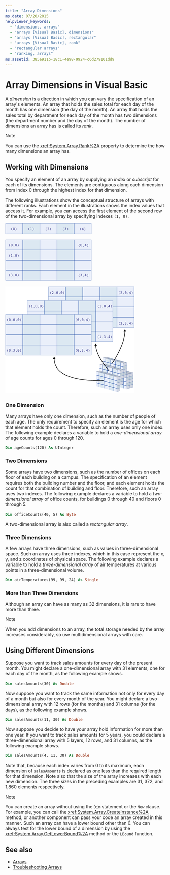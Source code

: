 ```yaml
---
title: "Array Dimensions"
ms.date: 07/20/2015
helpviewer_keywords:
  - "dimensions, arrays"
  - "arrays [Visual Basic], dimensions"
  - "arrays [Visual Basic], rectangular"
  - "arrays [Visual Basic], rank"
  - "rectangular arrays"
  - "ranking, arrays"
ms.assetid: 385e911b-18c1-4e98-9924-c6d279101dd9
---
```

# Array Dimensions in Visual Basic

A *dimension* is a direction in which you can vary the specification of an array's elements. An array that holds the sales total for each day of the month has one dimension (the day of the month). An array that holds the sales total by department for each day of the month has two dimensions (the department number and the day of the month). The number of dimensions an array has is called its *rank*.

> [!NOTE]
> You can use the <xref:System.Array.Rank%2A> property to determine the how many dimensions an array has.

## Working with Dimensions

You specify an element of an array by supplying an *index* or *subscript* for each of its dimensions. The elements are contiguous along each dimension from index 0 through the highest index for that dimension.

The following illustrations show the conceptual structure of arrays with different ranks. Each element in the illustrations shows the index values that access it. For example, you can access the first element of the second row of the two-dimensional array by specifying indexes `(1, 0)`.

![Diagram that shows a one-dimensional array.](./media/array-dimensions/one-dimensional-array.gif)

![Diagram that shows a two-dimensional array.](./media/array-dimensions/two-dimensional-array.gif)

![Diagram that shows a three-dimensional array.](./media/array-dimensions/three-dimensional-array.gif)

### One Dimension

Many arrays have only one dimension, such as the number of people of each age. The only requirement to specify an element is the age for which that element holds the count. Therefore, such an array uses only one index. The following example declares a variable to hold a *one-dimensional array* of age counts for ages 0 through 120.

```vb
Dim ageCounts(120) As UInteger
```

### Two Dimensions

Some arrays have two dimensions, such as the number of offices on each floor of each building on a campus. The specification of an element requires both the building number and the floor, and each element holds the count for that combination of building and floor. Therefore, such an array uses two indexes. The following example declares a variable to hold a *two-dimensional array* of office counts, for buildings 0 through 40 and floors 0 through 5.

```vb
Dim officeCounts(40, 5) As Byte
```

A two-dimensional array is also called a *rectangular array*.

### Three Dimensions

A few arrays have three dimensions, such as values in three-dimensional space. Such an array uses three indexes, which in this case represent the x, y, and z coordinates of physical space. The following example declares a variable to hold a *three-dimensional array* of air temperatures at various points in a three-dimensional volume.

```vb
Dim airTemperatures(99, 99, 24) As Single
```

### More than Three Dimensions

Although an array can have as many as 32 dimensions, it is rare to have more than three.

> [!NOTE]
> When you add dimensions to an array, the total storage needed by the array increases considerably, so use multidimensional arrays with care.

## Using Different Dimensions

Suppose you want to track sales amounts for every day of the present month. You might declare a one-dimensional array with 31 elements, one for each day of the month, as the following example shows.

```vb
Dim salesAmounts(30) As Double
```

Now suppose you want to track the same information not only for every day of a month but also for every month of the year. You might declare a two-dimensional array with 12 rows (for the months) and 31 columns (for the days), as the following example shows.

```vb
Dim salesAmounts(11, 30) As Double
```

Now suppose you decide to have your array hold information for more than one year. If you want to track sales amounts for 5 years, you could declare a three-dimensional array with 5 layers, 12 rows, and 31 columns, as the following example shows.

```vb
Dim salesAmounts(4, 11, 30) As Double
```

Note that, because each index varies from 0 to its maximum, each dimension of `salesAmounts` is declared as one less than the required length for that dimension. Note also that the size of the array increases with each new dimension. The three sizes in the preceding examples are 31, 372, and 1,860 elements respectively.

> [!NOTE]
> You can create an array without using the `Dim` statement or the `New` clause. For example, you can call the <xref:System.Array.CreateInstance%2A> method, or another component can pass your code an array created in this manner. Such an array can have a lower bound other than 0. You can always test for the lower bound of a dimension by using the <xref:System.Array.GetLowerBound%2A> method or the `LBound` function.

## See also

- [Arrays](../../../../visual-basic/programming-guide/language-features/arrays/index.md)
- [Troubleshooting Arrays](../../../../visual-basic/programming-guide/language-features/arrays/troubleshooting-arrays.md)
